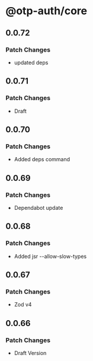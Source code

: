 # @otp-auth/core

## 0.0.72

### Patch Changes

- updated deps

## 0.0.71

### Patch Changes

- Draft

## 0.0.70

### Patch Changes

- Added deps command

## 0.0.69

### Patch Changes

- Dependabot update

## 0.0.68

### Patch Changes

- Added jsr --allow-slow-types

## 0.0.67

### Patch Changes

- Zod v4

## 0.0.66

### Patch Changes

- Draft Version
